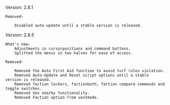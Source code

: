 Version: 2.8.1
    
    Removed-
    
        Disabled auto-update until a stable version is released.
    
        
Version: 2.8.5

    What's new-
        Adjustments in cursorpositions and command buttons.
        Splitted the menus in two halves for ease of access.
    
    Removed-
    
        Removed the Auto First Aid function to avoid turf rules violation.
        Removed Auto-Update and Reset script options until a stable version is released.
        Removed faction lockers, factionboth, faction compare commands and toggle switches.
        Removed Sex nearby functionality.
        Removed Faction option from vestmode.
        
    
